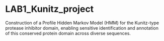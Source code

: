 # LAB1_Kunitz_project
Construction of a Profile Hidden Markov Model (HMM) for the Kunitz-type protease inhibitor domain, enabling sensitive identification and annotation of this conserved protein domain across diverse sequences.

